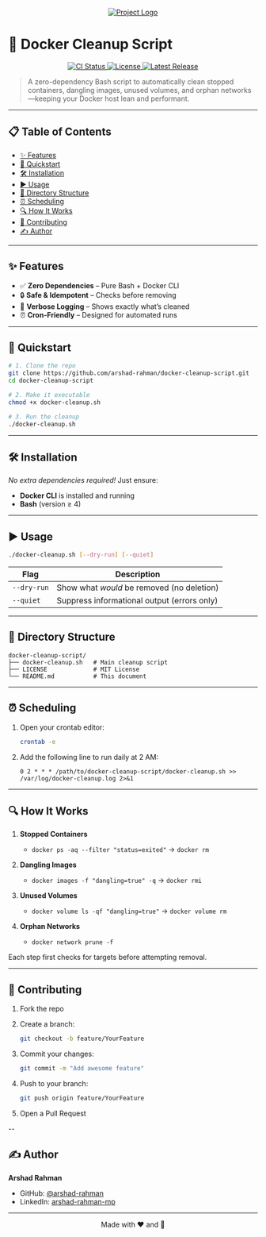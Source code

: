 <!-- PROJECT LOGO -->
<p align="center">
  <a href="https://github.com/arshad-rahman/docker-cleanup-script">
    <img src="https://img.shields.io/badge/Docker-Cleanup-blue?logo=docker&style=for-the-badge" alt="Project Logo" />
  </a>
</p>

# 🧹 Docker Cleanup Script

<p align="center">
  <a href="https://github.com/arshad-rahman/docker-cleanup-script/actions">
    <img src="https://img.shields.io/github/actions/workflow/status/arshad-rahman/docker-cleanup-script/ci.yml?branch=main&style=flat-square" alt="CI Status" />
  </a>
  <a href="https://github.com/arshad-rahman/docker-cleanup-script/blob/main/LICENSE">
    <img src="https://img.shields.io/github/license/arshad-rahman/docker-cleanup-script?style=flat-square" alt="License" />
  </a>
  <a href="https://github.com/arshad-rahman/docker-cleanup-script/releases">
    <img src="https://img.shields.io/github/v/release/arshad-rahman/docker-cleanup-script?style=flat-square" alt="Latest Release" />
  </a>
</p>

> A zero-dependency Bash script to automatically clean stopped containers, dangling images, unused volumes, and orphan networks—keeping your Docker host lean and performant.

---

## 📋 Table of Contents

- [✨ Features](#-features)
- [🚀 Quickstart](#-quickstart)
- [🛠️ Installation](#-installation)
- [▶️ Usage](#-usage)
- [📂 Directory Structure](#-directory-structure)
- [⏰ Scheduling](#-scheduling)
- [🔍 How It Works](#-how-it-works)
- [🤝 Contributing](#-contributing)
- [✍️ Author](#-author)

---

## ✨ Features

- ✅ **Zero Dependencies** – Pure Bash + Docker CLI  
- 🔒 **Safe & Idempotent** – Checks before removing  
- 📣 **Verbose Logging** – Shows exactly what’s cleaned  
- ⏰ **Cron-Friendly** – Designed for automated runs  

---

## 🚀 Quickstart

```bash
# 1. Clone the repo
git clone https://github.com/arshad-rahman/docker-cleanup-script.git
cd docker-cleanup-script

# 2. Make it executable
chmod +x docker-cleanup.sh

# 3. Run the cleanup
./docker-cleanup.sh
````

---

## 🛠️ Installation

*No extra dependencies required!*
Just ensure:

* **Docker CLI** is installed and running
* **Bash** (version ≥ 4)

---

## ▶️ Usage

```bash
./docker-cleanup.sh [--dry-run] [--quiet]
```

| Flag        | Description                                 |
| ----------- | ------------------------------------------- |
| `--dry-run` | Show what *would* be removed (no deletion)  |
| `--quiet`   | Suppress informational output (errors only) |

---

## 📂 Directory Structure

```text
docker-cleanup-script/
├── docker-cleanup.sh   # Main cleanup script
├── LICENSE             # MIT License
└── README.md           # This document
```

---

## ⏰ Scheduling

1. Open your crontab editor:

   ```bash
   crontab -e
   ```
2. Add the following line to run daily at 2 AM:

   ```cron
   0 2 * * * /path/to/docker-cleanup-script/docker-cleanup.sh >> /var/log/docker-cleanup.log 2>&1
   ```

---

## 🔍 How It Works

1. **Stopped Containers**

   * `docker ps -aq --filter "status=exited"` → `docker rm`

2. **Dangling Images**

   * `docker images -f "dangling=true" -q` → `docker rmi`

3. **Unused Volumes**

   * `docker volume ls -qf "dangling=true"` → `docker volume rm`

4. **Orphan Networks**

   * `docker network prune -f`

Each step first checks for targets before attempting removal.

---

## 🤝 Contributing

1. Fork the repo
2. Create a branch:

   ```bash
   git checkout -b feature/YourFeature
   ```
3. Commit your changes:

   ```bash
   git commit -m "Add awesome feature"
   ```
4. Push to your branch:

   ```bash
   git push origin feature/YourFeature
   ```
5. Open a Pull Request

--

## ✍️ Author

**Arshad Rahman**

* GitHub: [@arshad-rahman](https://github.com/arshad-rahman)
* LinkedIn: [arshad-rahman-mp](https://www.linkedin.com/in/arshad-rahman-mp)

---

<p align="center">Made with ❤️ and 🐳</p>
